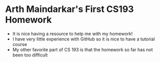 # Arth Maindarkar's First CS193 Homework

- It is nice having a resource to help me with my homework!
- I have very little experience with GitHub so it is nice to have a tutorial course
- My other favorite part of CS 193 is that the homework so far has not been too difficult
